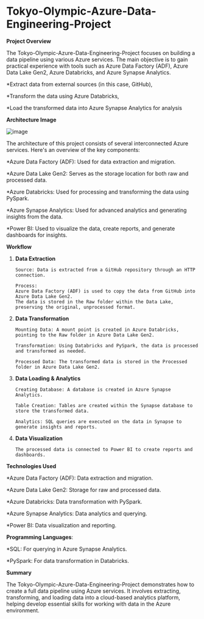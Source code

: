 # Tokyo-Olympic-Azure-Data-Engineering-Project
__Project Overview__

The Tokyo-Olympic-Azure-Data-Engineering-Project focuses on building a data pipeline using various Azure services. 
The main objective is to gain practical experience with tools such as Azure Data Factory (ADF), Azure Data Lake Gen2, Azure Databricks, and Azure Synapse Analytics.

*Extract data from external sources (in this case, GitHub),

*Transform the data using Azure Databricks,

*Load the transformed data into Azure Synapse Analytics for analysis

__Architecture Image__

![image](https://github.com/user-attachments/assets/28a27222-5385-44e1-abb2-48c54e6e7acd)


The architecture of this project consists of several interconnected Azure services. Here's an overview of the key components:

*Azure Data Factory (ADF): Used for data extraction and migration.

*Azure Data Lake Gen2: Serves as the storage location for both raw and processed data.

*Azure Databricks: Used for processing and transforming the data using PySpark.

*Azure Synapse Analytics: Used for advanced analytics and generating insights from the data.

*Power BI: Used to visualize the data, create reports, and generate dashboards for insights.

__Workflow__

1. __Data Extraction__

       Source: Data is extracted from a GitHub repository through an HTTP connection.

       Process:
       Azure Data Factory (ADF) is used to copy the data from GitHub into Azure Data Lake Gen2.
       The data is stored in the Raw folder within the Data Lake, preserving the original, unprocessed format.

2. __Data Transformation__

       Mounting Data: A mount point is created in Azure Databricks, pointing to the Raw folder in Azure Data Lake Gen2.

       Transformation: Using Databricks and PySpark, the data is processed and transformed as needed.

       Processed Data: The transformed data is stored in the Processed folder in Azure Data Lake Gen2.

3. __Data Loading & Analytics__

       Creating Database: A database is created in Azure Synapse Analytics.

       Table Creation: Tables are created within the Synapse database to store the transformed data.

       Analytics: SQL queries are executed on the data in Synapse to generate insights and reports.

4. __Data Visualization__

       The processed data is connected to Power BI to create reports and dashboards.

__Technologies Used__

*Azure Data Factory (ADF): Data extraction and migration.

*Azure Data Lake Gen2: Storage for raw and processed data.

*Azure Databricks: Data transformation with PySpark.

*Azure Synapse Analytics: Data analytics and querying.

*Power BI: Data visualization and reporting.

__Programming Languages__:

*SQL: For querying in Azure Synapse Analytics.

*PySpark: For data transformation in Databricks.



__Summary__

The Tokyo-Olympic-Azure-Data-Engineering-Project demonstrates how to create a full data pipeline using Azure services. 
It involves extracting, transforming, and loading data into a cloud-based analytics platform, helping develop essential skills for working with data in the Azure environment.

